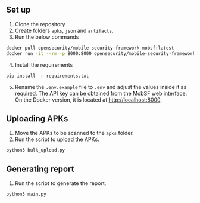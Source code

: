 ## Set up

1. Clone the repository
2. Create folders `apks`, `json` and `artifacts`.
3. Run the below commands

```sh
docker pull opensecurity/mobile-security-framework-mobsf:latest
docker run -it --rm -p 8000:8000 opensecurity/mobile-security-framework-mobsf:latest
```

4. Install the requirements

```sh
pip install -r requirements.txt
```

5. Rename the `.env.example` file to `.env` and adjust the values inside it as required. The API key can be obtained from the MobSF web interface. On the Docker version, it is located at [http://localhost:8000](http://localhost:8000).


## Uploading APKs
1. Move the APKs to be scanned to the `apks` folder.
2. Run the script to upload the APKs.

```sh
python3 bulk_upload.py
```

## Generating report
1. Run the script to generate the report.

```sh
python3 main.py
```
